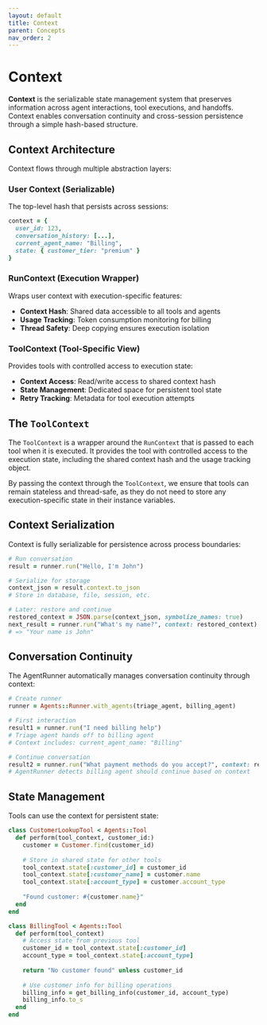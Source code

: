 ```yaml
---
layout: default
title: Context
parent: Concepts
nav_order: 2
---
```


# Context

**Context** is the serializable state management system that preserves information across agent interactions, tool executions, and handoffs. Context enables conversation continuity and cross-session persistence through a simple hash-based structure.

## Context Architecture

Context flows through multiple abstraction layers:

### User Context (Serializable)
The top-level hash that persists across sessions:
```ruby
context = {
  user_id: 123,
  conversation_history: [...],
  current_agent_name: "Billing",
  state: { customer_tier: "premium" }
}
```

### RunContext (Execution Wrapper)
Wraps user context with execution-specific features:
- **Context Hash**: Shared data accessible to all tools and agents
- **Usage Tracking**: Token consumption monitoring for billing
- **Thread Safety**: Deep copying ensures execution isolation

### ToolContext (Tool-Specific View)
Provides tools with controlled access to execution state:
- **Context Access**: Read/write access to shared context hash
- **State Management**: Dedicated space for persistent tool state
- **Retry Tracking**: Metadata for tool execution attempts

## The `ToolContext`

The `ToolContext` is a wrapper around the `RunContext` that is passed to each tool when it is executed. It provides the tool with controlled access to the execution state, including the shared context hash and the usage tracking object.

By passing the context through the `ToolContext`, we ensure that tools can remain stateless and thread-safe, as they do not need to store any execution-specific state in their instance variables.

## Context Serialization

Context is fully serializable for persistence across process boundaries:

```ruby
# Run conversation
result = runner.run("Hello, I'm John")

# Serialize for storage
context_json = result.context.to_json
# Store in database, file, session, etc.

# Later: restore and continue
restored_context = JSON.parse(context_json, symbolize_names: true)
next_result = runner.run("What's my name?", context: restored_context)
# => "Your name is John"
```

## Conversation Continuity

The AgentRunner automatically manages conversation continuity through context:

```ruby
# Create runner
runner = Agents::Runner.with_agents(triage_agent, billing_agent)

# First interaction
result1 = runner.run("I need billing help")
# Triage agent hands off to billing agent
# Context includes: current_agent_name: "Billing"

# Continue conversation
result2 = runner.run("What payment methods do you accept?", context: result1.context)
# AgentRunner detects billing agent should continue based on context
```

## State Management

Tools can use the context for persistent state:

```ruby
class CustomerLookupTool < Agents::Tool
  def perform(tool_context, customer_id:)
    customer = Customer.find(customer_id)
    
    # Store in shared state for other tools
    tool_context.state[:customer_id] = customer_id
    tool_context.state[:customer_name] = customer.name
    tool_context.state[:account_type] = customer.account_type
    
    "Found customer: #{customer.name}"
  end
end

class BillingTool < Agents::Tool
  def perform(tool_context)
    # Access state from previous tool
    customer_id = tool_context.state[:customer_id]
    account_type = tool_context.state[:account_type]
    
    return "No customer found" unless customer_id
    
    # Use customer info for billing operations
    billing_info = get_billing_info(customer_id, account_type)
    billing_info.to_s
  end
end
```
